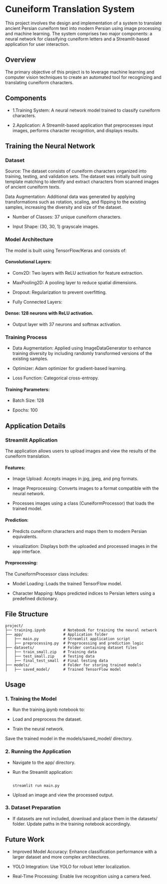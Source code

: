 # Cuneiform Translation System

This project involves the design and implementation of a system to translate ancient Persian cuneiform text into modern Persian using image processing and machine learning. The system comprises two major components: a neural network for classifying cuneiform letters and a Streamlit-based application for user interaction.

## Overview

The primary objective of this project is to leverage machine learning and computer vision techniques to create an automated tool for recognizing and translating cuneiform characters.

## Components

- 1.Training System: A neural network model trained to classify cuneiform characters.

- 2.Application: A Streamlit-based application that preprocesses input images, performs character recognition, and displays results.


## Training the Neural Network

### Dataset

Source: The dataset consists of cuneiform characters organized into training, testing, and validation sets. The dataset was initially built using template matching to identify and extract characters from scanned images of ancient cuneiform texts.

Data Augmentation: Additional data was generated by applying transformations such as rotation, scaling, and flipping to the existing samples, increasing the diversity and size of the dataset.

- Number of Classes: 37 unique cuneiform characters.

- Input Shape: (30, 30, 1) grayscale images.


### Model Architecture

The model is built using TensorFlow/Keras and consists of:

#### Convolutional Layers:

- Conv2D: Two layers with ReLU activation for feature extraction.

- MaxPooling2D: A pooling layer to reduce spatial dimensions.

- Dropout: Regularization to prevent overfitting.

- Fully Connected Layers:

#### Dense: 128 neurons with ReLU activation.

- Output layer with 37 neurons and softmax activation.

### Training Process

- Data Augmentation: Applied using ImageDataGenerator to enhance training diversity by including randomly transformed versions of the existing samples.

- Optimizer: Adam optimizer for gradient-based learning.

- Loss Function: Categorical cross-entropy.

#### Training Parameters:

- Batch Size: 128

- Epochs: 100

## Application Details

### Streamlit Application

The application allows users to upload images and view the results of the cuneiform translation.

#### Features:

- Image Upload: Accepts images in jpg, jpeg, and png formats.

- Image Preprocessing: Converts images to a format compatible with the neural network.

- Processes images using a class (CuneiformProcessor) that loads the trained model.

#### Prediction:
- Predicts cuneiform characters and maps them to modern Persian equivalents.

- visualization: Displays both the uploaded and processed images in the app interface.

#### Preprocessing:
The CuneiformProcessor class includes:

- Model Loading: Loads the trained TensorFlow model.

- Character Mapping: Maps predicted indices to Persian letters using a predefined dictionary.


## File Structure

```
project/
├── training.ipynb        # Notebook for training the neural network
├── app/                  # Application folder
│   ├── main.py           # Streamlit application script
│   ├── preprocessing.py  # Preprocessing and prediction logic
├── datasets/             # Folder containing dataset files
│   ├── train_small.zip   # Training data
│   ├── test_small.zip    # Testing data
│   ├── final_test_small  # Final testing data
├── models/               # Folder for storing trained models
│   ├── saved_model/      # Trained TensorFlow model

```

## Usage

### 1. Training the Model

- Run the training.ipynb notebook to:

- Load and preprocess the dataset.

- Train the neural network.

Save the trained model in the models/saved_model/ directory.

### 2. Running the Application

- Navigate to the app/ directory.

- Run the Streamlit application:
  ```console

  streamlit run main.py
  ```
- Upload an image and view the processed output.

### 3. Dataset Preparation

- If datasets are not included, download and place them in the datasets/ folder. Update paths in the training notebook accordingly.



## Future Work

- Improved Model Accuracy: Enhance classification performance with a larger dataset and more complex architectures.

- YOLO Integration: Use YOLO for robust letter localization.

- Real-Time Processing: Enable live recognition using a camera feed.
  
